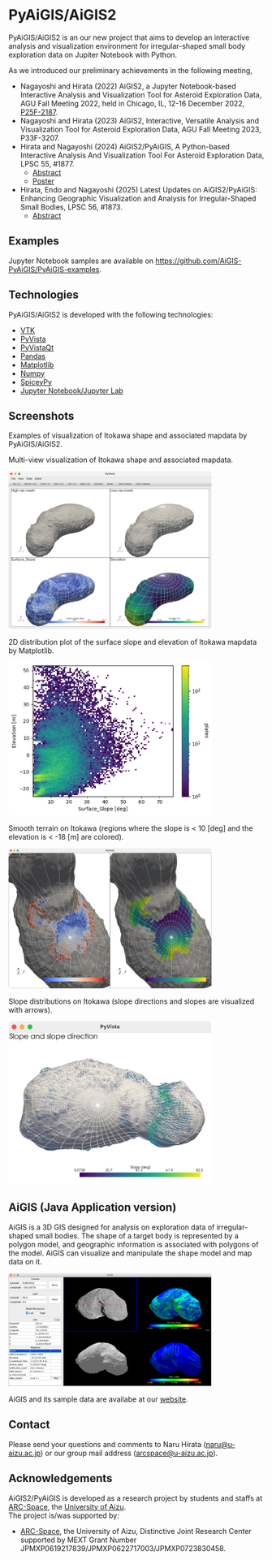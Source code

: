 # PyAiGIS/AiGIS2

PyAiGIS/AiGIS2 is an our new project that aims to develop an interactive analysis and visualization environment for irregular-shaped small body exploration data on Jupiter Notebook with Python.

As we introduced our preliminary achievements in the following meeting,

- Nagayoshi and Hirata (2022) AiGIS2, a Jupyter Notebook-based Interactive Analysis and Visualization Tool for Asteroid Exploration Data, AGU Fall Meeting 2022, held in Chicago, IL, 12-16 December 2022, [P25F-2187](https://ui.adsabs.harvard.edu/abs/2022AGUFM.P25F2187N/abstract).
- Nagayoshi and Hirata (2023) AiGIS2, Interactive, Versatile Analysis and Visualization Tool for Asteroid Exploration Data, AGU Fall Meeting 2023, P33F-3207.
- Hirata and Nagayoshi (2024) AiGIS2/PyAiGIS, A Python-based Interactive Analysis And Visualization Tool For Asteroid Exploration Data, LPSC 55, #1877.
  - [Abstract](https://www.hou.usra.edu/meetings/lpsc2024/pdf/1877.pdf)
  - [Poster](https://arcspace.jp/lib/exe/fetch.php?media=aigis2:55thlpsc_pyaigis_20240311.2.pdf)
- Hirata, Endo and Nagayoshi (2025) Latest Updates on AiGIS2/PyAiGIS: Enhancing Geographic Visualization and Analysis for Irregular-Shaped Small Bodies, LPSC 56, #1873.
  - [Abstract](https://www.hou.usra.edu/meetings/lpsc2025/pdf/1873.pdf)

## Examples

Jupyter Notebook samples are available on https://github.com/AiGIS-PyAiGIS/PyAiGIS-examples.

## Technologies

PyAiGIS/AiGIS2 is developed with the following technologies:

- [VTK](https://vtk.org)
- [PyVista](https://docs.pyvista.org/version/stable/)
- [PyVistaQt](https://qtdocs.pyvista.org)
- [Pandas](https://pandas.pydata.org)
- [Matplotlib](https://matplotlib.org)
- [Numpy](https://numpy.org)
- [SpiceyPy](https://github.com/AndrewAnnex/SpiceyPy)
- [Jupyter Notebook/Jupyter Lab](https://jupyter.org)

## Screenshots

Examples of visualization of Itokawa shape and associated mapdata by
PyAiGIS/AiGIS2.

Multi-view visualization of Itokawa shape and associated mapdata.

<img src="img/Itokawa_PyVistaQt.png" data-query="?400"
width="400" />

2D distribution plot of the surface slope and elevation of Itokawa
mapdata by Matplotlib.

<img src="img/Itokawa_SlopeVSElevation.png" data-query="?400"
width="400" />

Smooth terrain on Itokawa (regions where the slope is \< 10 \[deg\] and
the elevation is \< -18 \[m\] are colored).

<img src="img/Itokawa_PyVista_Selection.png" data-query="?400"
width="400" />

Slope distributions on Itokawa (slope directions and slopes are
visualized with arrows).

<img src="img/Itokawa_SlopeVectors.png" data-query="?400"
width="400" />

## AiGIS (Java Application version)

AiGIS is a 3D GIS designed for analysis on exploration data of irregular-shaped small bodies. The shape of a target body is represented by a polygon model, and geographic information is associated with polygons of the model. AiGIS can visualize and manipulate the shape model and map data on it.

<img src="img/main_itokawa_with_multiview.png" data-query="?400"
width="400" />

AiGIS and its sample data are availabe at our [website](https://arcspace.jp/doku.php?id=aigis:top).

## Contact

Please send your questions and comments to Naru Hirata
(naru@u-aizu.ac.jp) or our group mail address (arcspace@u-aizu.ac.jp).

## Acknowledgements

AiGIS2/PyAiGIS is developed as a research project by students and staffs at [ARC-Space](https://arcspace.jp), the
[University of Aizu](https://u-aizu.ac.jp/en/).  
The project is/was supported by:

- [ARC-Space](https://arcspace.jp), the University of Aizu, Distinctive Joint Research Center
  supported by MEXT Grant Number
  JPMXP0619217839/JPMXP0622717003/JPMXP0723830458.
